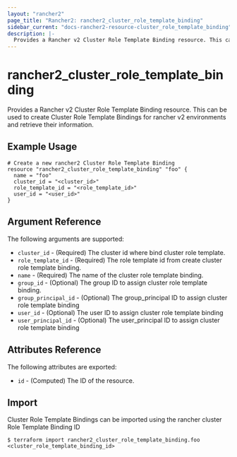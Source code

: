 ```yaml
---
layout: "rancher2"
page_title: "Rancher2: rancher2_cluster_role_template_binding"
sidebar_current: "docs-rancher2-resource-cluster_role_template_binding"
description: |-
  Provides a Rancher v2 Cluster Role Template Binding resource. This can be used to create Cluster Role Template Bindings for rancher v2 environments and retrieve their information.
---
```


# rancher2\_cluster\_role\_template\_binding

Provides a Rancher v2 Cluster Role Template Binding resource. This can be used to create Cluster Role Template Bindings for rancher v2 environments and retrieve their information.

## Example Usage

```hcl
# Create a new rancher2 Cluster Role Template Binding
resource "rancher2_cluster_role_template_binding" "foo" {
  name = "foo"
  cluster_id = "<cluster_id>"
  role_template_id = "<role_template_id>"
  user_id = "<user_id>"
}
```

## Argument Reference

The following arguments are supported:

* `cluster_id` - (Required) The cluster id where bind cluster role template.
* `role_template_id` - (Required) The role template id from create cluster role template binding.
* `name` - (Required) The name of the cluster role template binding.
* `group_id` - (Optional) The group ID to assign cluster role template binding.
* `group_principal_id` - (Optional) The group_principal ID to assign cluster role template binding
* `user_id` - (Optional) The user ID to assign cluster role template binding
* `user_principal_id` - (Optional) The user_principal ID to assign cluster role template binding
                

## Attributes Reference

The following attributes are exported:

* `id` - (Computed) The ID of the resource.

## Import

Cluster Role Template Bindings can be imported using the rancher cluster Role Template Binding ID

```
$ terraform import rancher2_cluster_role_template_binding.foo <cluster_role_template_binding_id>
```

